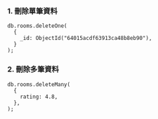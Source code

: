 ### 1. 刪除單筆資料

```shell
db.rooms.deleteOne(
  {
    _id: ObjectId("64015acdf63913ca48b8eb90"),
  }
);
```

### 2. 刪除多筆資料

```shell
db.rooms.deleteMany(
  {
    rating: 4.8,
  },
);
```
